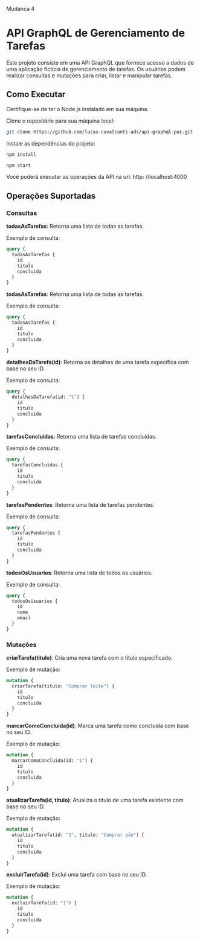 Mudanca 4
# API GraphQL de Gerenciamento de Tarefas

Este projeto consiste em uma API GraphQL que fornece acesso a dados de uma aplicação fictícia de gerenciamento de tarefas. Os usuários podem realizar consultas e mutações para criar, listar e manipular tarefas.

## Como Executar
Certifique-se de ter o Node.js instalado em sua máquina.

Clone o repositório para sua máquina local:

```bash
git clone https://github.com/lucas-cavalcanti-ads/api-graphql-puc.git
```

Instale as dependências do projeto:
```bash
npm install
```

```bash
npm start
```

Você poderá executar as operações da API na url: http: //localhost:4000

## Operações Suportadas

### Consultas

**todasAsTarefas**: Retorna uma lista de todas as tarefas.

Exemplo de consulta:
```graphql
query {
  todasAsTarefas {
    id
    titulo
    concluida
  }
}
```
**todasAsTarefas**: Retorna uma lista de todas as tarefas.

Exemplo de consulta:
```graphql
query {
  todasAsTarefas {
    id
    titulo
    concluida
  }
}
```

**detalhesDaTarefa(id)**: Retorna os detalhes de uma tarefa específica com base no seu ID.

Exemplo de consulta:

```graphql
query {
  detalhesDaTarefa(id: "1") {
    id
    titulo
    concluida
  }
}
```
**tarefasConcluidas**: Retorna uma lista de tarefas concluídas.

Exemplo de consulta:

```graphql
query {
  tarefasConcluidas {
    id
    titulo
    concluida
  }
}
```
**tarefasPendentes**: Retorna uma lista de tarefas pendentes.

Exemplo de consulta:

```graphql
query {
  tarefasPendentes {
    id
    titulo
    concluida
  }
}
```

**todosOsUsuarios**: Retorna uma lista de todos os usuários.

Exemplo de consulta:

```graphql
query {
  todosOsUsuarios {
    id
    nome
    email
  }
}
```
### Mutações

**criarTarefa(titulo)**: Cria uma nova tarefa com o título especificado.

Exemplo de mutação:

```graphql
mutation {
  criarTarefa(titulo: "Comprar leite") {
    id
    titulo
    concluida
  }
}
```
**marcarComoConcluida(id)**: Marca uma tarefa como concluída com base no seu ID.

Exemplo de mutação:

```graphql
mutation {
  marcarComoConcluida(id: "1") {
    id
    titulo
    concluida
  }
}
```
**atualizarTarefa(id, titulo)**: Atualiza o título de uma tarefa existente com base no seu ID.

Exemplo de mutação:

```graphql
mutation {
  atualizarTarefa(id: "1", titulo: "Comprar pão") {
    id
    titulo
    concluida
  }
}
```
**excluirTarefa(id)**: Exclui uma tarefa com base no seu ID.

Exemplo de mutação:

```graphql
mutation {
  excluirTarefa(id: "1") {
    id
    titulo
    concluida
  }
}
```
